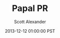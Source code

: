 ---
layout: podcast
title: "Papal PR"
author: Scott Alexander
description: https://slatestarcodex.com/2013/12/12/papal-pr/
date: 2013-12-12 01:00:00 PST
length: 858332
duration: 214
guid: papal-pr
---